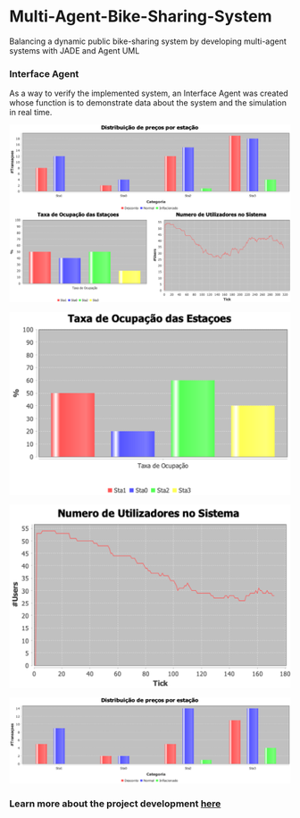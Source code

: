 # Multi-Agent-Bike-Sharing-System
Balancing a dynamic public bike-sharing system by developing multi-agent systems with JADE and Agent UML

### Interface Agent

As a way to verify the implemented system, an Interface Agent was created whose function is to demonstrate data about the system and the simulation in real time.

![Interface](https://github.com/SusanaMarques/Multi-Agent-Bike-Sharing-System/blob/main/images/interface.png)

![Interface1](https://github.com/SusanaMarques/Multi-Agent-Bike-Sharing-System/blob/main/images/interface1.png)

![Interface2](https://github.com/SusanaMarques/Multi-Agent-Bike-Sharing-System/blob/main/images/interface2.png)

![Interface3](https://github.com/SusanaMarques/Multi-Agent-Bike-Sharing-System/blob/main/images/interface3.png)



### **Learn more about the project development [here](https://github.com/SusanaMarques/Multi-Agent-Bike-Sharing-System/blob/main/Bike%20Sharing%20System.pdf)**
